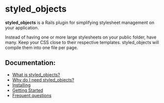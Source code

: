 # styled_objects

__styled_objects__ is a Rails plugin for simplifying stylesheet management on your application.

Instead of having one or more large stylesheets on your public folder, have many.
Keep your CSS close to their respective templates. styled_objects will compile them into one file per page.

## Documentation:

* [What is styled_objects?](http://wiki.github.com/pgte/styled_objects/frequent-questions)
* [Why do I need styled_objects?](http://wiki.github.com/pgte/styled_objects/frequent-questions)
* [Installing](http://wiki.github.com/pgte/styled_objects/installing)
* [Getting Started](http://wiki.github.com/pgte/styled_objects/getting-started)
* [Frequent questions](http://wiki.github.com/pgte/styled_objects/frequent-questions)